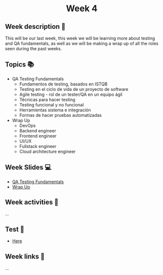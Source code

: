 <h1 align="center">Week 4</h1>

## Week description 🏁
<p>This will be our last week, this week we will be learning more about testing and QA fundamentals, as well as we will be making a wrap up of all the roles seen during the past weeks.</p>

## Topics 📚
* QA Testing Fundamentals
  - Fundamentos de testing, basados en ISTQB
  - Testing en el ciclo de vida de un proyecto de software
  - Agile testing - rol de un tester/QA en un equipo ágil
  - Técnicas para hacer testing
  - Testing funcional y no funcional
  - Herramientas sistema e integración
  - Formas de hacer pruebas automatizadas
* Wrap Up
  - DevOps
  - Backend engineer
  - Frontend engineer
  - UI/UX
  - Fullstack engineer
  - Cloud architecture engineer

## Week Slides 💻
* [QA Testing Fundamentals]()
* [Wrap Up]()

## Week activities 🎉
<p>...</p>

## Test 📝
* [Here](https://google.com/)

## Week links 🔗
...
